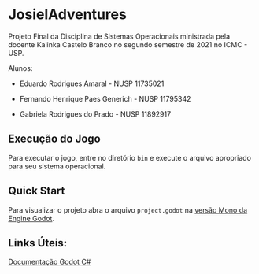 # JosielAdventures

Projeto Final da Disciplina de Sistemas Operacionais ministrada pela docente Kalinka Castelo Branco no segundo semestre de 2021 no ICMC - USP.

Alunos:

- Eduardo Rodrigues Amaral - NUSP 11735021

- Fernando Henrique Paes Generich - NUSP 11795342

- Gabriela Rodrigues do Prado - NUSP 11892917

## Execução do Jogo

Para executar o jogo, entre no diretório `bin` e execute o arquivo apropriado para seu sistema operacional.

## Quick Start

Para visualizar o projeto abra o arquivo `project.godot` na [versão Mono da Engine Godot](https://godotengine.org/download).

## Links Úteis:

[Documentação Godot C#](https://docs.godotengine.org/en/stable/getting_started/scripting/c_sharp/c_sharp_basics.html)
